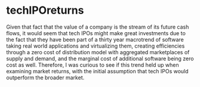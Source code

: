 # techIPOreturns

Given that fact that the value of a company is the stream of its future cash flows, it would seem that tech IPOs might make great investments due to the fact that they have been part of a thirty year macrotrend of software taking real world applications and virtualizing them, creating efficiencies through a zero cost of distribution model with aggregated marketplaces of supply and demand, and the marginal cost of additional software being zero cost as well. Therefore, I was curious to see if this trend held up when examining market returns, with the initial assumption that tech IPOs would outperform the broader market. 
